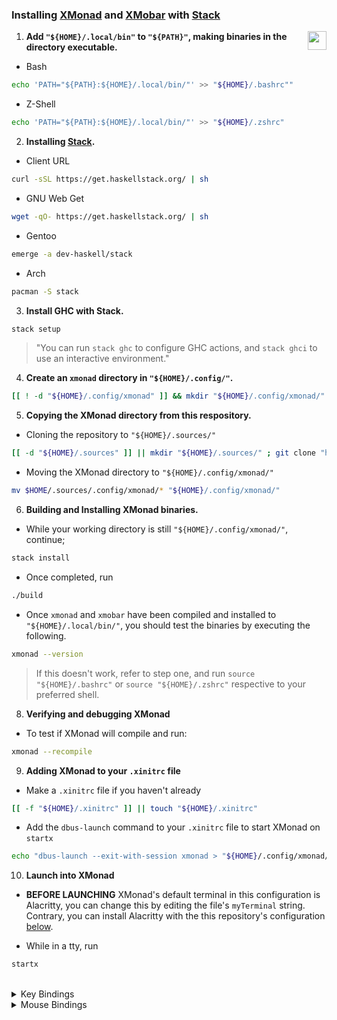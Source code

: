 ### Installing [XMonad][xmonad] and [XMobar][xmobar] with [Stack][stack]

<img
    align="right" width="30px"
    src="https://xmonad.org/images/logo.svg"
/>

1. **Add `"${HOME}/.local/bin"` to `"${PATH}"`, making binaries in the directory executable.**

- Bash

```bash
echo 'PATH="${PATH}:${HOME}/.local/bin/"' >> "${HOME}/.bashrc""
```

- Z-Shell

```bash
echo 'PATH="${PATH}:${HOME}/.local/bin/"' >> "${HOME}/.zshrc"
```

2. **Installing [Stack][stack].**

- Client URL

```bash
curl -sSL https://get.haskellstack.org/ | sh
```

- GNU Web Get

```bash
wget -qO- https://get.haskellstack.org/ | sh
```

- Gentoo

```bash
emerge -a dev-haskell/stack
```

- Arch

```bash
pacman -S stack
```

3. **Install GHC with Stack.**

```bash
stack setup
```

> "You can run `stack ghc` to configure GHC actions, and `stack ghci` to use an interactive environment."

4. **Create an `xmonad` directory in `"${HOME}/.config/"`.**

```bash
[[ ! -d "${HOME}/.config/xmonad" ]] && mkdir "${HOME}/.config/xmonad/" || cd "${HOME}/.config/xmonad" ; cd "${_}"
```

5. **Copying the XMonad directory from this respository.**

- Cloning the repository to `"${HOME}/.sources/"`

```bash
[[ -d "${HOME}/.sources" ]] || mkdir "${HOME}/.sources/" ; git clone "https://github.com/Scherso/Dotfiles" "${HOME}/.sources/"
```

- Moving the XMonad directory to `"${HOME}/.config/xmonad/"`

```bash
mv $HOME/.sources/.config/xmonad/* "${HOME}/.config/xmonad/"
```

6. **Building and Installing XMonad binaries.**

- While your working directory is still `"${HOME}/.config/xmonad/"`, continue;

```bash 
stack install
```

- Once completed, run

```bash
./build
```

- Once `xmonad` and `xmobar` have been compiled and installed to `"${HOME}/.local/bin/"`, you should test the binaries
  by executing the following.

```bash
xmonad --version
```

> If this doesn't work, refer to step one, and run `source "${HOME}/.bashrc"` or `source "${HOME}/.zshrc"` respective to
> your preferred shell.

8. **Verifying and debugging XMonad**

- To test if XMonad will compile and run:

```bash
xmonad --recompile
```

9. **Adding XMonad to your `.xinitrc` file**

- Make a `.xinitrc` file if you haven't already

```bash
[[ -f "${HOME}/.xinitrc" ]] || touch "${HOME}/.xinitrc"
```

- Add the `dbus-launch` command to your `.xinitrc` file to start XMonad on `startx`

```bash
echo "dbus-launch --exit-with-session xmonad > "${HOME}/.config/xmonad/log.txt" > "${HOME}/.xinitrc"
```

10. **Launch into XMonad**

- **BEFORE LAUNCHING** XMonad's default terminal in this configuration is Alacritty, you can change this by editing the
  file's `myTerminal` string. Contrary, you can install Alacritty with the this repository's
  configuration [below](https://github.com/Scherso/dotfiles#installing-and-configuring-alacritty).

- While in a tty, run

```bash
startx
```

<br />

<details>
    <summary> 
        Key Bindings
    </summary>

  <br />

| Keybinding             | Accociated Function                                       |
| :---                   | :---                                                      |
| `MOD + g`              | Toggle borders on a focused window.                       |
| `MOD + SHIFT + c`      | Kill the focused window.                                  |
| `MOD + SHIFT + x`      | Force kill focused window.                                |
| `MOD + space`          | Switch to next layout.                                    |
| `MOD + n`              | Refresh XMonad.                                           |
| `MOD + SHIFT + q`      | Quits XMonad and X Server.                                |
| `MOD + q`              | Re-compiles and restarts XMonad without killing X server. |
| `MOD + 1-9`            | Switch to workspaces 1-9 according to the key.            |
| `MOD + TAB`            | Switch focus to the next window.                          |
| `MOD + j`              | Switch focus to the next window to the left.              |
| `MOD + k`              | Switch focus to the next window to the right.             |
| `MOD + m`              | Switch focus to the master window.                        | 
| `MOD + RETURN`         | Swap the master window with the focused window.           |
| `MOD + SHIFT + j`      | Swap the focused window to the left.                      |
| `MOD + SHIFT + k`      | Swap the focused window to the right.                     |
| `MOD + h`              | Shrink focused window to the left.                        |
| `MOD + l`              | Shrink focused window to the right.                       |
| `MOD + t`              | Tile a floating window.                                   |
| `MOD + SHIFT + f`      | Toggle fullscreen on a window.                            |
| `MOD + SHIFT + RETURN` | Open Alacritty.                                           |
| `MOD + f`              | Open Firefox.                                             |
| `MOD + s`              | Selective screenshot.                                     |
| `PTRSC`                | Fullscreen screenshot.                                    |
| `MOD + p`              | Open `dmenu`.                                             |
| Play/Pause             | Play/Pause media/song.                                    |
| Previous               | Previous media/song.                                      |
| Next                   | Next media/song.                                          |
| Mute                   | Mute audio.                                               |
| Lower-Volume           | Lower the audio volume.                                   |
| Raise-Volume           | Raise the audio volume.                                   |

</details>

<details>
    <summary> 
        Mouse Bindings
    </summary>

  <br />

| Mousebinding         | Accociated Function                                       |
----------------------| :---                   | :---                                                      |
| `MOD` + Left Click   | Float and move window by dragging                         |
| `MOD` + Middle Click | Move window to the top of the stack                       |
| `MOD` + Right Click  | Float and resize window by dragging                       |

</details>

[arch]:      https://archlinux.org

[gentoo]:    https://gentoo.org

[xgwiki]:    https://wiki.gentoo.org/wiki/Xorg/Guide#make.conf_configuration

[xmonad]:    https://xmonad.org/

[xmobar]:    https://codeberg.org/xmobar/xmobar

[stack]:     https://docs.haskellstack.org/en/stable/

[dmenu]:     https://tools.suckless.org/dmenu/

[alacritty]: https://alacritty.org
